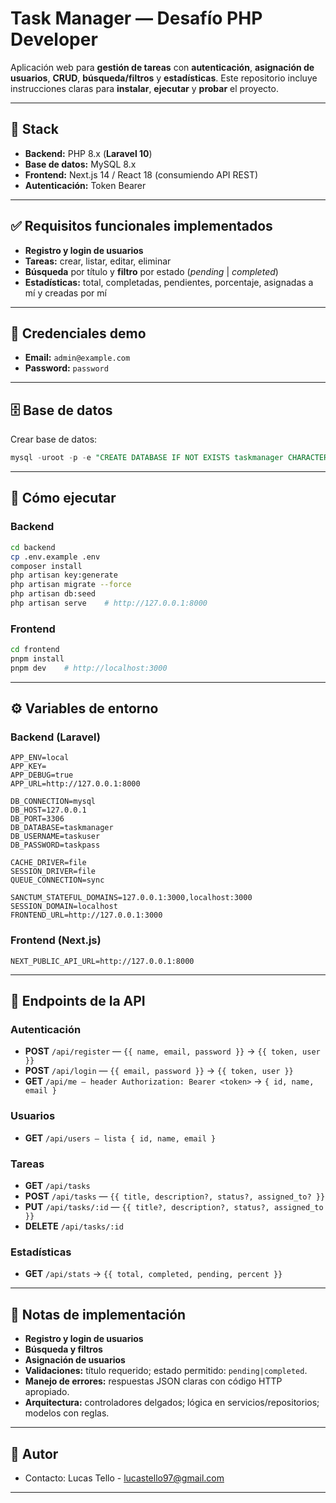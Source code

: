 # Task Manager — Desafío PHP Developer

Aplicación web para **gestión de tareas** con **autenticación**, **asignación de usuarios**, **CRUD**, **búsqueda/filtros** y **estadísticas**. Este repositorio incluye instrucciones claras para **instalar**, **ejecutar** y **probar** el proyecto.

---

## 🧰 Stack

- **Backend:** PHP 8.x (**Laravel 10**)
- **Base de datos:** MySQL 8.x
- **Frontend:** Next.js 14 / React 18 (consumiendo API REST)
- **Autenticación:** Token Bearer

---

## ✅ Requisitos funcionales implementados

- **Registro y login de usuarios** 
- **Tareas:** crear, listar, editar, eliminar
- **Búsqueda** por título y **filtro** por estado (_pending_ | _completed_)
- **Estadísticas:** total, completadas, pendientes, porcentaje, asignadas a mí y creadas por mí

---

## 🔐 Credenciales demo

- **Email:** `admin@example.com`
- **Password:** `password`

---

## 🗄️ Base de datos

Crear base de datos:

```sql
mysql -uroot -p -e "CREATE DATABASE IF NOT EXISTS taskmanager CHARACTER SET utf8mb4 COLLATE utf8mb4_unicode_ci; CREATE USER IF NOT EXISTS 'taskuser'@'%' IDENTIFIED BY 'taskpass'; GRANT ALL PRIVILEGES ON taskmanager.* TO 'taskuser'@'%'; FLUSH PRIVILEGES;"
```

---

## 🚀 Cómo ejecutar

### Backend

```bash
cd backend
cp .env.example .env
composer install
php artisan key:generate
php artisan migrate --force
php artisan db:seed
php artisan serve    # http://127.0.0.1:8000
```

### Frontend

```bash
cd frontend
pnpm install
pnpm dev    # http://localhost:3000
```

---

## ⚙️ Variables de entorno

### Backend (Laravel)

```
APP_ENV=local
APP_KEY=
APP_DEBUG=true
APP_URL=http://127.0.0.1:8000

DB_CONNECTION=mysql
DB_HOST=127.0.0.1
DB_PORT=3306
DB_DATABASE=taskmanager
DB_USERNAME=taskuser
DB_PASSWORD=taskpass

CACHE_DRIVER=file
SESSION_DRIVER=file
QUEUE_CONNECTION=sync

SANCTUM_STATEFUL_DOMAINS=127.0.0.1:3000,localhost:3000
SESSION_DOMAIN=localhost
FRONTEND_URL=http://127.0.0.1:3000
```

### Frontend (Next.js)

```
NEXT_PUBLIC_API_URL=http://127.0.0.1:8000
```

---

## 🔗 Endpoints de la API

### Autenticación

- **POST** `/api/register` — `{{ name, email, password }}` → `{{ token, user }}`
- **POST** `/api/login` — `{{ email, password }}` → `{{ token, user }}`
- **GET** `/api/me — header Authorization: Bearer <token>` → `{ id, name, email }`

### Usuarios

- **GET** `/api/users — lista { id, name, email }`

### Tareas

- **GET** `/api/tasks`
- **POST** `/api/tasks` — `{{ title, description?, status?, assigned_to? }}`
- **PUT** `/api/tasks/:id` — `{{ title?, description?, status?, assigned_to }}`
- **DELETE** `/api/tasks/:id`

### Estadísticas

- **GET** `/api/stats` → `{{ total, completed, pending, percent }}`

---

## 🧱 Notas de implementación

- **Registro y login de usuarios**
- **Búsqueda y filtros**
- **Asignación de usuarios**
- **Validaciones:** título requerido; estado permitido: `pending|completed`.
- **Manejo de errores:** respuestas JSON claras con código HTTP apropiado.
- **Arquitectura:** controladores delgados; lógica en servicios/repositorios; modelos con reglas.

---

## 👤 Autor

- Contacto: Lucas Tello - lucastello97@gmail.com

---
